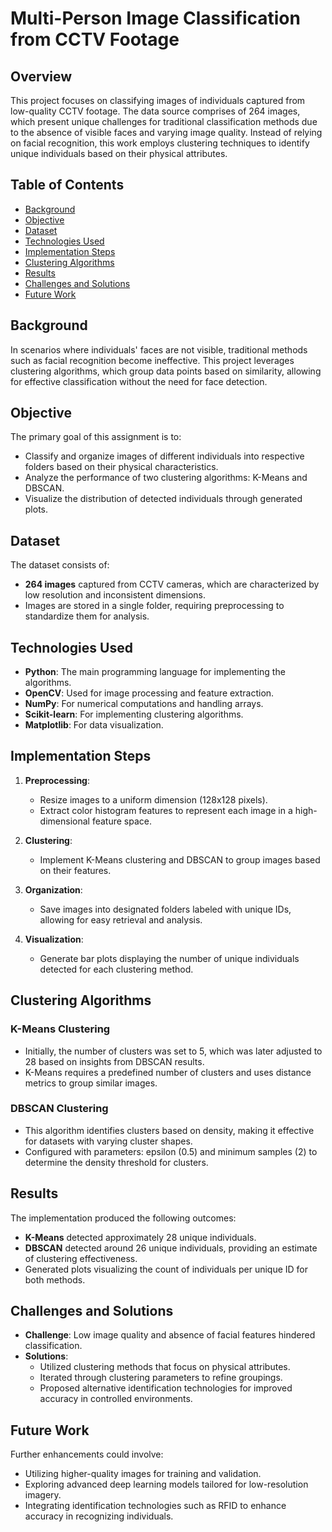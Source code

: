 
# Multi-Person Image Classification from CCTV Footage

## Overview

This project focuses on classifying images of individuals captured from low-quality CCTV footage. The data source comprises of 264 images, which present unique challenges for traditional classification methods due to the absence of visible faces and varying image quality. Instead of relying on facial recognition, this work employs clustering techniques to identify unique individuals based on their physical attributes.

## Table of Contents

- [Background](#background)
- [Objective](#objective)
- [Dataset](#dataset)
- [Technologies Used](#technologies-used)
- [Implementation Steps](#implementation-steps)
- [Clustering Algorithms](#clustering-algorithms)
- [Results](#results)
- [Challenges and Solutions](#challenges-and-solutions)
- [Future Work](#future-work)

## Background

In scenarios where individuals' faces are not visible, traditional methods such as facial recognition become ineffective. This project leverages clustering algorithms, which group data points based on similarity, allowing for effective classification without the need for face detection.

## Objective

The primary goal of this assignment is to:
- Classify and organize images of different individuals into respective folders based on their physical characteristics.
- Analyze the performance of two clustering algorithms: K-Means and DBSCAN.
- Visualize the distribution of detected individuals through generated plots.

## Dataset

The dataset consists of:
- **264 images** captured from CCTV cameras, which are characterized by low resolution and inconsistent dimensions.
- Images are stored in a single folder, requiring preprocessing to standardize them for analysis.

## Technologies Used

- **Python**: The main programming language for implementing the algorithms.
- **OpenCV**: Used for image processing and feature extraction.
- **NumPy**: For numerical computations and handling arrays.
- **Scikit-learn**: For implementing clustering algorithms.
- **Matplotlib**: For data visualization.

## Implementation Steps

1. **Preprocessing**:
   - Resize images to a uniform dimension (128x128 pixels).
   - Extract color histogram features to represent each image in a high-dimensional feature space.

2. **Clustering**:
   - Implement K-Means clustering and DBSCAN to group images based on their features.

3. **Organization**:
   - Save images into designated folders labeled with unique IDs, allowing for easy retrieval and analysis.

4. **Visualization**:
   - Generate bar plots displaying the number of unique individuals detected for each clustering method.

## Clustering Algorithms

### K-Means Clustering
- Initially, the number of clusters was set to 5, which was later adjusted to 28 based on insights from DBSCAN results.
- K-Means requires a predefined number of clusters and uses distance metrics to group similar images.

### DBSCAN Clustering
- This algorithm identifies clusters based on density, making it effective for datasets with varying cluster shapes.
- Configured with parameters: epsilon (0.5) and minimum samples (2) to determine the density threshold for clusters.

## Results

The implementation produced the following outcomes:
- **K-Means** detected approximately 28 unique individuals.
- **DBSCAN** detected around 26 unique individuals, providing an estimate of clustering effectiveness.
- Generated plots visualizing the count of individuals per unique ID for both methods.

## Challenges and Solutions

- **Challenge**: Low image quality and absence of facial features hindered classification.
- **Solutions**:
  - Utilized clustering methods that focus on physical attributes.
  - Iterated through clustering parameters to refine groupings.
  - Proposed alternative identification technologies for improved accuracy in controlled environments.

## Future Work

Further enhancements could involve:
- Utilizing higher-quality images for training and validation.
- Exploring advanced deep learning models tailored for low-resolution imagery.
- Integrating identification technologies such as RFID to enhance accuracy in recognizing individuals.
